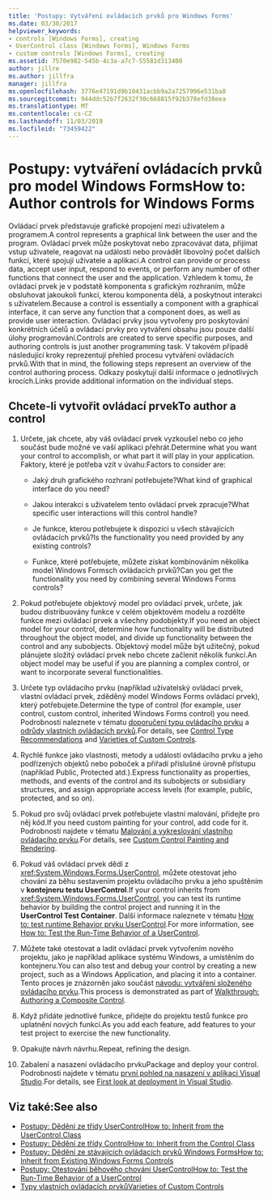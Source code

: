 ```yaml
---
title: 'Postupy: Vytváření ovládacích prvků pro Windows Forms'
ms.date: 03/30/2017
helpviewer_keywords:
- controls [Windows Forms], creating
- UserControl class [Windows Forms], Windows Forms
- custom controls [Windows Forms], creating
ms.assetid: 7570e982-545b-4c3a-a7c7-55581d313400
author: jillre
ms.author: jillfra
manager: jillfra
ms.openlocfilehash: 3776e47191d9b10431acbb9a2a7257996e531ba8
ms.sourcegitcommit: 944ddc52b7f2632f30c668815f92b378efd38eea
ms.translationtype: MT
ms.contentlocale: cs-CZ
ms.lasthandoff: 11/03/2019
ms.locfileid: "73459422"
---
```

# <a name="how-to-author-controls-for-windows-forms"></a><span data-ttu-id="c7d71-102">Postupy: vytváření ovládacích prvků pro model Windows Forms</span><span class="sxs-lookup"><span data-stu-id="c7d71-102">How to: Author controls for Windows Forms</span></span>

<span data-ttu-id="c7d71-103">Ovládací prvek představuje grafické propojení mezi uživatelem a programem.</span><span class="sxs-lookup"><span data-stu-id="c7d71-103">A control represents a graphical link between the user and the program.</span></span> <span data-ttu-id="c7d71-104">Ovládací prvek může poskytovat nebo zpracovávat data, přijímat vstup uživatele, reagovat na události nebo provádět libovolný počet dalších funkcí, které spojují uživatele a aplikaci.</span><span class="sxs-lookup"><span data-stu-id="c7d71-104">A control can provide or process data, accept user input, respond to events, or perform any number of other functions that connect the user and the application.</span></span> <span data-ttu-id="c7d71-105">Vzhledem k tomu, že ovládací prvek je v podstatě komponenta s grafickým rozhraním, může obsluhovat jakoukoli funkci, kterou komponenta dělá, a poskytnout interakci s uživatelem.</span><span class="sxs-lookup"><span data-stu-id="c7d71-105">Because a control is essentially a component with a graphical interface, it can serve any function that a component does, as well as provide user interaction.</span></span> <span data-ttu-id="c7d71-106">Ovládací prvky jsou vytvořeny pro poskytování konkrétních účelů a ovládací prvky pro vytváření obsahu jsou pouze další úlohy programování.</span><span class="sxs-lookup"><span data-stu-id="c7d71-106">Controls are created to serve specific purposes, and authoring controls is just another programming task.</span></span> <span data-ttu-id="c7d71-107">V takovém případě následující kroky reprezentují přehled procesu vytváření ovládacích prvků.</span><span class="sxs-lookup"><span data-stu-id="c7d71-107">With that in mind, the following steps represent an overview of the control authoring process.</span></span> <span data-ttu-id="c7d71-108">Odkazy poskytují další informace o jednotlivých krocích.</span><span class="sxs-lookup"><span data-stu-id="c7d71-108">Links provide additional information on the individual steps.</span></span>

## <a name="to-author-a-control"></a><span data-ttu-id="c7d71-109">Chcete-li vytvořit ovládací prvek</span><span class="sxs-lookup"><span data-stu-id="c7d71-109">To author a control</span></span>

1. <span data-ttu-id="c7d71-110">Určete, jak chcete, aby váš ovládací prvek vyzkoušel nebo co jeho součást bude možné ve vaší aplikaci přehrát.</span><span class="sxs-lookup"><span data-stu-id="c7d71-110">Determine what you want your control to accomplish, or what part it will play in your application.</span></span> <span data-ttu-id="c7d71-111">Faktory, které je potřeba vzít v úvahu:</span><span class="sxs-lookup"><span data-stu-id="c7d71-111">Factors to consider are:</span></span>

    - <span data-ttu-id="c7d71-112">Jaký druh grafického rozhraní potřebujete?</span><span class="sxs-lookup"><span data-stu-id="c7d71-112">What kind of graphical interface do you need?</span></span>

    - <span data-ttu-id="c7d71-113">Jakou interakci s uživatelem tento ovládací prvek zpracuje?</span><span class="sxs-lookup"><span data-stu-id="c7d71-113">What specific user interactions will this control handle?</span></span>

    - <span data-ttu-id="c7d71-114">Je funkce, kterou potřebujete k dispozici u všech stávajících ovládacích prvků?</span><span class="sxs-lookup"><span data-stu-id="c7d71-114">Is the functionality you need provided by any existing controls?</span></span>

    - <span data-ttu-id="c7d71-115">Funkce, které potřebujete, můžete získat kombinováním několika model Windows Formsch ovládacích prvků?</span><span class="sxs-lookup"><span data-stu-id="c7d71-115">Can you get the functionality you need by combining several Windows Forms controls?</span></span>

2. <span data-ttu-id="c7d71-116">Pokud potřebujete objektový model pro ovládací prvek, určete, jak budou distribuovány funkce v celém objektovém modelu a rozdělte funkce mezi ovládací prvek a všechny podobjekty.</span><span class="sxs-lookup"><span data-stu-id="c7d71-116">If you need an object model for your control, determine how functionality will be distributed throughout the object model, and divide up functionality between the control and any subobjects.</span></span> <span data-ttu-id="c7d71-117">Objektový model může být užitečný, pokud plánujete složitý ovládací prvek nebo chcete začlenit několik funkcí.</span><span class="sxs-lookup"><span data-stu-id="c7d71-117">An object model may be useful if you are planning a complex control, or want to incorporate several functionalities.</span></span>

3. <span data-ttu-id="c7d71-118">Určete typ ovládacího prvku (například uživatelský ovládací prvek, vlastní ovládací prvek, zděděný model Windows Forms ovládací prvek), který potřebujete.</span><span class="sxs-lookup"><span data-stu-id="c7d71-118">Determine the type of control (for example, user control, custom control, inherited Windows Forms control) you need.</span></span> <span data-ttu-id="c7d71-119">Podrobnosti naleznete v tématu [doporučení typu ovládacího prvku](control-type-recommendations.md) a [odrůdy vlastních ovládacích prvků](varieties-of-custom-controls.md).</span><span class="sxs-lookup"><span data-stu-id="c7d71-119">For details, see [Control Type Recommendations](control-type-recommendations.md) and [Varieties of Custom Controls](varieties-of-custom-controls.md).</span></span>

4. <span data-ttu-id="c7d71-120">Rychlé funkce jako vlastnosti, metody a události ovládacího prvku a jeho podřízených objektů nebo poboček a přiřadí příslušné úrovně přístupu (například Public, Protected atd.).</span><span class="sxs-lookup"><span data-stu-id="c7d71-120">Express functionality as properties, methods, and events of the control and its subobjects or subsidiary structures, and assign appropriate access levels (for example, public, protected, and so on).</span></span>

5. <span data-ttu-id="c7d71-121">Pokud pro svůj ovládací prvek potřebujete vlastní malování, přidejte pro něj kód.</span><span class="sxs-lookup"><span data-stu-id="c7d71-121">If you need custom painting for your control, add code for it.</span></span> <span data-ttu-id="c7d71-122">Podrobnosti najdete v tématu [Malování a vykreslování vlastního ovládacího prvku](custom-control-painting-and-rendering.md).</span><span class="sxs-lookup"><span data-stu-id="c7d71-122">For details, see [Custom Control Painting and Rendering](custom-control-painting-and-rendering.md).</span></span>

6. <span data-ttu-id="c7d71-123">Pokud váš ovládací prvek dědí z <xref:System.Windows.Forms.UserControl>, můžete otestovat jeho chování za běhu sestavením projektu ovládacího prvku a jeho spuštěním v **kontejneru testu UserControl**.</span><span class="sxs-lookup"><span data-stu-id="c7d71-123">If your control inherits from <xref:System.Windows.Forms.UserControl>, you can test its runtime behavior by building the control project and running it in the **UserControl Test Container**.</span></span> <span data-ttu-id="c7d71-124">Další informace naleznete v tématu [How to: test runtime Behavior prvku UserControl](how-to-test-the-run-time-behavior-of-a-usercontrol.md).</span><span class="sxs-lookup"><span data-stu-id="c7d71-124">For more information, see [How to: Test the Run-Time Behavior of a UserControl](how-to-test-the-run-time-behavior-of-a-usercontrol.md).</span></span>

7. <span data-ttu-id="c7d71-125">Můžete také otestovat a ladit ovládací prvek vytvořením nového projektu, jako je například aplikace systému Windows, a umístěním do kontejneru.</span><span class="sxs-lookup"><span data-stu-id="c7d71-125">You can also test and debug your control by creating a new project, such as a Windows Application, and placing it into a container.</span></span> <span data-ttu-id="c7d71-126">Tento proces je znázorněn jako součást [návodu: vytváření složeného ovládacího prvku](walkthrough-authoring-a-composite-control-with-visual-csharp.md).</span><span class="sxs-lookup"><span data-stu-id="c7d71-126">This process is demonstrated as part of [Walkthrough: Authoring a Composite Control](walkthrough-authoring-a-composite-control-with-visual-csharp.md).</span></span>

8. <span data-ttu-id="c7d71-127">Když přidáte jednotlivé funkce, přidejte do projektu testů funkce pro uplatnění nových funkcí.</span><span class="sxs-lookup"><span data-stu-id="c7d71-127">As you add each feature, add features to your test project to exercise the new functionality.</span></span>

9. <span data-ttu-id="c7d71-128">Opakujte návrh návrhu.</span><span class="sxs-lookup"><span data-stu-id="c7d71-128">Repeat, refining the design.</span></span>

10. <span data-ttu-id="c7d71-129">Zabalení a nasazení ovládacího prvku</span><span class="sxs-lookup"><span data-stu-id="c7d71-129">Package and deploy your control.</span></span> <span data-ttu-id="c7d71-130">Podrobnosti najdete v tématu [první pohled na nasazení v aplikaci Visual Studio](/visualstudio/deployment/deploying-applications-services-and-components).</span><span class="sxs-lookup"><span data-stu-id="c7d71-130">For details, see [First look at deployment in Visual Studio](/visualstudio/deployment/deploying-applications-services-and-components).</span></span>

## <a name="see-also"></a><span data-ttu-id="c7d71-131">Viz také:</span><span class="sxs-lookup"><span data-stu-id="c7d71-131">See also</span></span>

- [<span data-ttu-id="c7d71-132">Postupy: Dědění ze třídy UserControl</span><span class="sxs-lookup"><span data-stu-id="c7d71-132">How to: Inherit from the UserControl Class</span></span>](how-to-inherit-from-the-usercontrol-class.md)
- [<span data-ttu-id="c7d71-133">Postupy: Dědění ze třídy Control</span><span class="sxs-lookup"><span data-stu-id="c7d71-133">How to: Inherit from the Control Class</span></span>](how-to-inherit-from-the-control-class.md)
- [<span data-ttu-id="c7d71-134">Postupy: Dědění ze stávajících ovládacích prvků Windows Forms</span><span class="sxs-lookup"><span data-stu-id="c7d71-134">How to: Inherit from Existing Windows Forms Controls</span></span>](how-to-inherit-from-existing-windows-forms-controls.md)
- [<span data-ttu-id="c7d71-135">Postupy: Otestování běhového chování UserControl</span><span class="sxs-lookup"><span data-stu-id="c7d71-135">How to: Test the Run-Time Behavior of a UserControl</span></span>](how-to-test-the-run-time-behavior-of-a-usercontrol.md)
- [<span data-ttu-id="c7d71-136">Typy vlastních ovládacích prvků</span><span class="sxs-lookup"><span data-stu-id="c7d71-136">Varieties of Custom Controls</span></span>](varieties-of-custom-controls.md)
